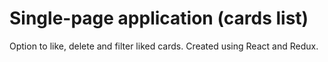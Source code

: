 # Single-page application (cards list)

Option to like, delete and filter liked cards.
Created using React and Redux.
